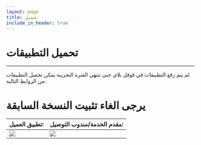 ```yaml
---
layout: page
title: تحميل
include_in_header: true
---
```


# تحميل التطبيقات
-----
لم يتم رفع التطبيقات في قوقل بلاي حتى تنتهي الفترة التجريبة يمكن تحميل التطبيقات من الروابط التالية.
<br>

# يرجى الغاء تثبيت النسخة السابقة


| **تطبيق العميل:**  | **مقدم الخدمة/مندوب التوصيل:**   |
| ------------- | ------------- |
| <a id="raw-url" target="_blank" href="https://ersalye.com/download/app"><img src="http://ersalye.github.io/assets/playstore.png" /></a>  | <a id="raw-url" target="_blank" href="http://ersalye.github.io/apps/seller.apk"><img src="http://ersalye.github.io/assets/playstore.png" /></a> |


